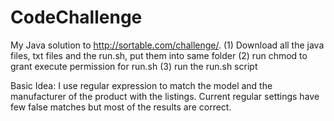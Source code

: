 # CodeChallenge
My Java solution to http://sortable.com/challenge/.
(1) Download all the java files, txt files and the run.sh, put them into same folder 
(2) run chmod to grant execute permission for run.sh
(3) run the run.sh script

Basic Idea:
I use regular expression to match the model and the manufacturer of the product with the listings. Current regular settings have few false matches but most of the results are correct.
